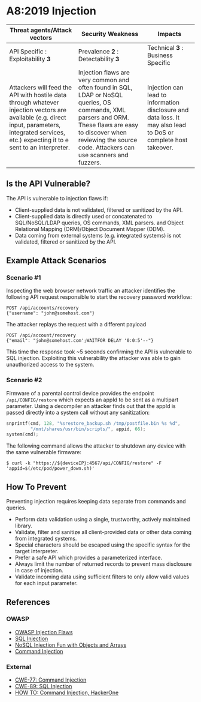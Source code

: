 A8:2019 Injection
=================

| Threat agents/Attack vectors | Security Weakness | Impacts |
| - | - | - |
| API Specific : Exploitability **3** | Prevalence **2** : Detectability **3** | Technical **3** : Business Specific |
| Attackers will feed the API with hostile data through whatever injection vectors are available (e.g. direct input, parameters, integrated services, etc.) expecting it to e sent to an interpreter. | Injection flaws are very common and often found in SQL, LDAP or NoSQL queries, OS commands, XML parsers and ORM. These flaws are easy to discover when reviewing the source code. Attackers can use scanners and fuzzers. | Injection can lead to information disclosure and data loss. It may also lead to DoS or complete host takeover. |

## Is the API Vulnerable?

The API is vulnerable to injection flaws if:

* Client-supplied data is not validated, filtered or sanitized by the API.
* Client-supplied data is directly used or concatenated to SQL/NoSQL/LDAP
  queries, OS commands, XML parsers. and Object Relational Mapping (ORM)/Object
  Document Mapper (ODM).
* Data coming from external systems (e.g. integrated systems) is not validated,
  filtered or sanitized by the API.

## Example Attack Scenarios

### Scenario #1

Inspecting the web browser network traffic an attacker identifies the following
API request responsible to start the recovery password workflow:

```
POST /api/accounts/recovery
{"username": "john@somehost.com"}
```

The attacker replays the request with a different payload

```
POST /api/account/recovery
{"email": "john@somehost.com';WAITFOR DELAY '0:0:5'--"}
```

This time the response took ~5 seconds confirming the API is vulnerable to SQL
injection. Exploiting this vulnerability the attacker was able to gain
unauthorized access to the system.

### Scenario #2

Firmware of a parental control device provides the endpoint
`/api/CONFIG/restore` which expects an appId to be sent as a multipart
parameter. Using a decompiler an attacker finds out that the appId is passed
directly into a system call without any sanitization:

```c
snprintf(cmd, 128, "%srestore_backup.sh /tmp/postfile.bin %s %d",
         "/mnt/shares/usr/bin/scripts/", appid, 66);
system(cmd);
```

The following command allows the attacker to shutdown any device with the same
vulnerable firmware:

```
$ curl -k "https://${deviceIP}:4567/api/CONFIG/restore" -F 'appid=$(/etc/pod/power_down.sh)'
```

## How To Prevent

Preventing injection requires keeping data separate from commands and queries.

* Perform data validation using a single, trustworthy, actively maintained
  library.
* Validate, filter and sanitize all client-provided data or other data coming
  from integrated systems.
* Special characters should be escaped using the specific syntax for the target
  interpreter.
* Prefer a safe API which provides a parameterized interface.
* Always limit the number of returned records to prevent mass disclosure in case
  of injection.
* Validate incoming data using sufficient filters to only allow valid values for
  each input parameter.

## References

### OWASP

* [OWASP Injection Flaws][1]
* [SQL Injection][2]
* [NoSQL Injection Fun with Objects and Arrays][3]
* [Command Injection][4]

### External

* [CWE-77: Command Injection][5]
* [CWE-89: SQL Injection][6]
* [HOW TO: Command Injection, HackerOne][7]

[1]: https://www.owasp.org/index.php/Injection_Flaws
[2]: https://www.owasp.org/index.php/SQL_Injection
[3]: https://www.owasp.org/images/e/ed/GOD16-NOSQL.pdf
[4]: https://www.owasp.org/index.php/Command_Injection
[5]: https://cwe.mitre.org/data/definitions/77.html
[6]: https://cwe.mitre.org/data/definitions/89.html
[7]: https://www.hackerone.com/blog/how-to-command-injections

